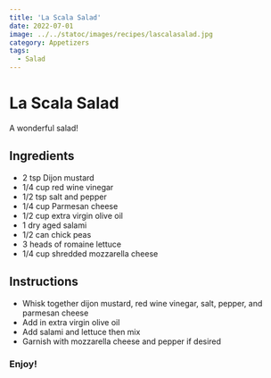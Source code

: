 ```yaml
---
title: 'La Scala Salad'
date: 2022-07-01
image: ../../statoc/images/recipes/lascalasalad.jpg
category: Appetizers
tags: 
  - Salad
---
```



# La Scala Salad

A wonderful salad!
  
## Ingredients
- 2 tsp Dijon mustard
- 1/4 cup red wine vinegar
- 1/2 tsp salt and pepper
- 1/4 cup Parmesan cheese
- 1/2 cup extra virgin olive oil
- 1 dry aged salami
- 1/2 can chick peas
- 3 heads of romaine lettuce
- 1/4 cup shredded mozzarella cheese

## Instructions
- Whisk together dijon mustard, red wine vinegar, salt, pepper, and parmesan cheese
- Add in extra virgin olive oil
- Add salami and lettuce then mix
- Garnish with mozzarella cheese and pepper if desired
### Enjoy!

